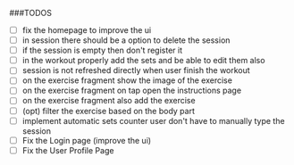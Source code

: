###TODOS

-[ ] fix the homepage to improve the ui
-[ ] in session there should be a option to delete the session
-[ ] if the session is empty then don't register it
-[ ] in the workout properly add the sets and be able to edit them also
-[ ] session is not refreshed directly when user finish the workout
-[ ] on the exercise fragment show the image of the exercise 
-[ ] on the exercise fragment on tap open the instructions page
-[ ] on the exercise fragment also add the exercise
-[ ] (opt) filter the exercise based on the body part
-[ ] implement automatic sets counter user don't have to manually type the session
-[ ] Fix the Login page (improve the ui)
-[ ] Fix the User Profile Page